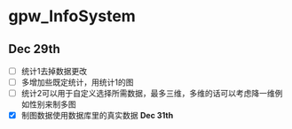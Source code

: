 # gpw_InfoSystem

## Dec 29th
- [ ] 统计1去掉数据更改
- [ ] 多增加些既定统计，用统计1的图
- [ ] 统计2可以用于自定义选择所需数据，最多三维，多维的话可以考虑降一维例如性别来制多图
- [x] 制图数据使用数据库里的真实数据 **Dec 31th**
